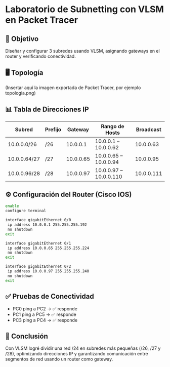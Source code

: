 # Laboratorio de Subnetting con VLSM en Packet Tracer

## 🎯 Objetivo
Diseñar y configurar 3 subredes usando VLSM, asignando gateways en el router y verificando conectividad.

## 🖥️ Topología
(Insertar aquí la imagen exportada de Packet Tracer, por ejemplo topologia.png)

## 📊 Tabla de Direcciones IP
| Subred       | Prefijo | Gateway       | Rango de Hosts        | Broadcast   |
|--------------|---------|---------------|-----------------------|-------------|
| 10.0.0.0/26  | /26     | 10.0.0.1      | 10.0.0.1 – 10.0.0.62  | 10.0.0.63   |
| 10.0.0.64/27 | /27     | 10.0.0.65     | 10.0.0.65 – 10.0.0.94 | 10.0.0.95   |
| 10.0.0.96/28 | /28     | 10.0.0.97     | 10.0.0.97 – 10.0.0.110| 10.0.0.111  |

## ⚙️ Configuración del Router (Cisco IOS)
```bash
enable
configure terminal

interface gigabitEthernet 0/0
 ip address 10.0.0.1 255.255.255.192
 no shutdown
exit

interface gigabitEthernet 0/1
 ip address 10.0.0.65 255.255.255.224
 no shutdown
exit

interface gigabitEthernet 0/2
 ip address 10.0.0.97 255.255.255.240
 no shutdown
exit
```

## ✅ Pruebas de Conectividad
- PC0 ping a PC2 → ✅ responde  
- PC1 ping a PC5 → ✅ responde  
- PC3 ping a PC4 → ✅ responde  

## 📌 Conclusión
Con VLSM logré dividir una red /24 en subredes más pequeñas (/26, /27 y /28),
optimizando direcciones IP y garantizando comunicación entre segmentos de red usando un router como gateway.
